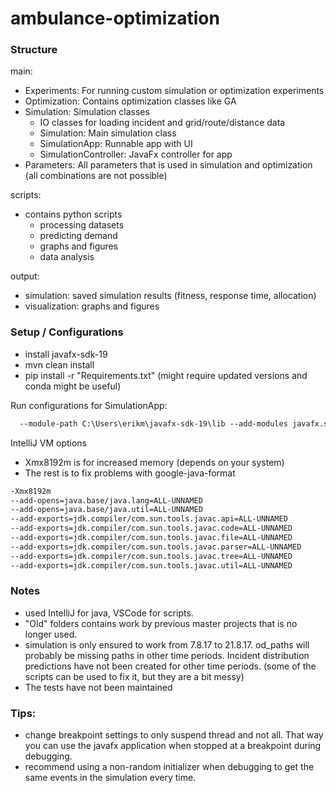 # ambulance-optimization


### Structure
main:
- Experiments: For running custom simulation or optimization experiments 
- Optimization: Contains optimization classes like GA
- Simulation: Simulation classes
  - IO classes for loading incident and grid/route/distance data
  - Simulation: Main simulation class
  - SimulationApp: Runnable app with UI
  - SimulationController: JavaFx controller for app
- Parameters: All parameters that is used in simulation and optimization (all combinations are not possible)

scripts: 
- contains python scripts
  - processing datasets
  - predicting demand
  - graphs and figures
  - data analysis

output:
- simulation: saved simulation results (fitness, response time, allocation)
- visualization: graphs and figures


### Setup / Configurations
- install javafx-sdk-19
- mvn clean install
- pip install -r "Requirements.txt" (might require updated versions and conda might be useful)

Run configurations for SimulationApp: 
```txt
  --module-path C:\Users\erikm\javafx-sdk-19\lib --add-modules javafx.swing,javafx.graphics,javafx.fxml,javafx.media,javafx.web --add-reads javafx.graphics=ALL-UNNAMED --add-opens javafx.controls/com.sun.javafx.charts=ALL-UNNAMED --add-opens javafx.graphics/com.sun.javafx.iio=ALL-UNNAMED --add-opens javafx.graphics/com.sun.javafx.iio.common=ALL-UNNAMED --add-opens javafx.graphics/com.sun.javafx.css=ALL-UNNAMED --add-opens javafx.base/com.sun.javafx.runtime=ALL-UNNAMED -Xmx8192m
```

IntelliJ VM options 
- Xmx8192m is for increased memory (depends on your system)
- The rest is to fix problems with google-java-format
```txt
-Xmx8192m
--add-opens=java.base/java.lang=ALL-UNNAMED
--add-opens=java.base/java.util=ALL-UNNAMED
--add-exports=jdk.compiler/com.sun.tools.javac.api=ALL-UNNAMED
--add-exports=jdk.compiler/com.sun.tools.javac.code=ALL-UNNAMED
--add-exports=jdk.compiler/com.sun.tools.javac.file=ALL-UNNAMED
--add-exports=jdk.compiler/com.sun.tools.javac.parser=ALL-UNNAMED
--add-exports=jdk.compiler/com.sun.tools.javac.tree=ALL-UNNAMED
--add-exports=jdk.compiler/com.sun.tools.javac.util=ALL-UNNAMED
```

### Notes
- used IntelliJ for java, VSCode for scripts.
- "Old" folders contains work by previous master projects that is no longer used.
- simulation is only ensured to work from 7.8.17 to 21.8.17. od_paths will probably be missing paths in other time periods. 
Incident distribution predictions have not been created for other time periods.
(some of the scripts can be used to fix it, but they are a bit messy)
- The tests have not been maintained


### Tips:
- change breakpoint settings to only suspend thread and not all. That way you can use the javafx
application when stopped at a breakpoint during debugging.
- recommend using a non-random initializer when debugging to get the same events in the simulation 
every time.
